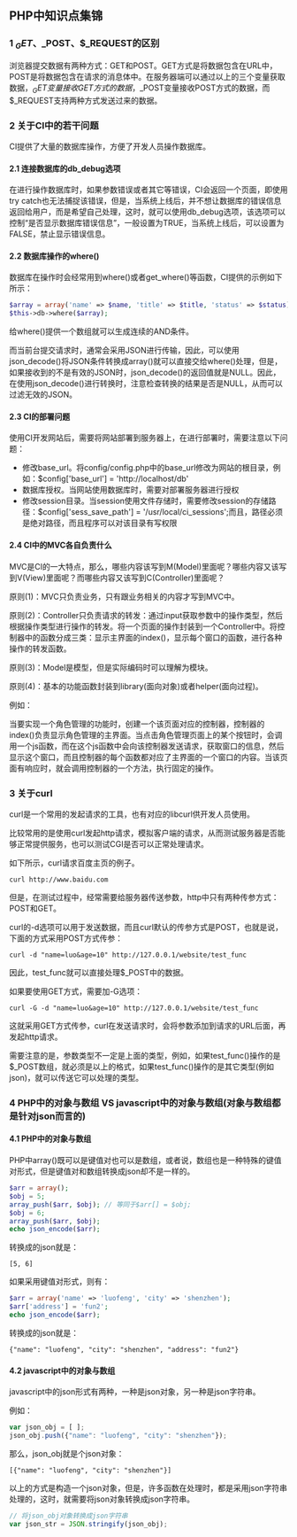 ## PHP中知识点集锦

### 1 $_GET、$_POST、$_REQUEST的区别

浏览器提交数据有两种方式：GET和POST。GET方式是将数据包含在URL中，POST是将数据包含在请求的消息体中。在服务器端可以通过以上的三个变量获取数据，$_GET变量接收GET方式的数据，$_POST变量接收POST方式的数据，而$_REQUEST支持两种方式发送过来的数据。

### 2 关于CI中的若干问题

CI提供了大量的数据库操作，方便了开发人员操作数据库。

#### 2.1 连接数据库的db_debug选项

在进行操作数据库时，如果参数错误或者其它等错误，CI会返回一个页面，即使用try catch也无法捕捉该错误，但是，当系统上线后，并不想让数据库的错误信息返回给用户，而是希望自己处理，这时，就可以使用db_debug选项，该选项可以控制“是否显示数据库错误信息”，一般设置为TRUE，当系统上线后，可以设置为FALSE，禁止显示错误信息。

#### 2.2 数据库操作的where()

数据库在操作时会经常用到where()或者get_where()等函数，CI提供的示例如下所示：

``` PHP
$array = array('name' => $name, 'title' => $title, 'status' => $status);
$this->db->where($array);
```

给where()提供一个数组就可以生成连续的AND条件。

而当前台提交请求时，通常会采用JSON进行传输，因此，可以使用json_decode()将JSON条件转换成array()就可以直接交给where()处理，但是，如果接收到的不是有效的JSON时，json_decode()的返回值就是NULL。因此，在使用json_decode()进行转换时，注意检查转换的结果是否是NULL，从而可以过滤无效的JSON。

#### 2.3 CI的部署问题

使用CI开发网站后，需要将网站部署到服务器上，在进行部署时，需要注意以下问题：

* 修改base_url。将config/config.php中的base_url修改为网站的根目录，例如：$config['base_url'] = 'http://localhost/db'
* 数据库授权。当网站使用数据库时，需要对部署服务器进行授权
* 修改session目录。当session使用文件存储时，需要修改session的存储路径：$config['sess_save_path'] = '/usr/local/ci_sessions';而且，路径必须是绝对路径，而且程序可以对该目录有写权限

#### 2.4 CI中的MVC各自负责什么

MVC是CI的一大特点，那么，哪些内容该写到M(Model)里面呢？哪些内容又该写到V(View)里面呢？而哪些内容又该写到C(Controller)里面呢？

原则(1)：MVC只负责业务，只有跟业务相关的内容才写到MVC中。

原则(2)：Controller只负责请求的转发：通过input获取参数中的操作类型，然后根据操作类型进行操作的转发。将一个页面的操作封装到一个Controller中。将控制器中的函数分成三类：显示主界面的index()，显示每个窗口的函数，进行各种操作的转发函数。

原则(3)：Model是模型，但是实际编码时可以理解为模块。

原则(4)：基本的功能函数封装到library(面向对象)或者helper(面向过程)。

例如：

当要实现一个角色管理的功能时，创建一个该页面对应的控制器，控制器的index()负责显示角色管理的主界面。当点击角色管理页面上的某个按钮时，会调用一个js函数，而在这个js函数中会向该控制器发送请求，获取窗口的信息，然后显示这个窗口，而且控制器的每个函数都对应了主界面的一个窗口的内容。当该页面有响应时，就会调用控制器的一个方法，执行固定的操作。

### 3 关于curl

curl是一个常用的发起请求的工具，也有对应的libcurl供开发人员使用。

比较常用的是使用curl发起http请求，模拟客户端的请求，从而测试服务器是否能够正常提供服务，也可以测试CGI是否可以正常处理请求。

如下所示，curl请求百度主页的例子。

``` SHELL
curl http://www.baidu.com
```

但是，在测试过程中，经常需要给服务器传送参数，http中只有两种传参方式：POST和GET。

curl的-d选项可以用于发送数据，而且curl默认的传参方式是POST，也就是说，下面的方式采用POST方式传参：

``` SHELL
curl -d "name=luo&age=10" http://127.0.0.1/website/test_func
```

因此，test_func就可以直接处理$_POST中的数据。

如果要使用GET方式，需要加-G选项：

``` SHELL
curl -G -d "name=luo&age=10" http://127.0.0.1/website/test_func
```

这就采用GET方式传参，curl在发送请求时，会将参数添加到请求的URL后面，再发起http请求。

需要注意的是，参数类型不一定是上面的类型，例如，如果test_func()操作的是$_POST数组，就必须是以上的格式，如果test_func()操作的是其它类型(例如json)，就可以传送它可以处理的类型。

### 4 PHP中的对象与数组 VS javascript中的对象与数组(对象与数组都是针对json而言的)

#### 4.1 PHP中的对象与数组

PHP中array()既可以是键值对也可以是数组，或者说，数组也是一种特殊的键值对形式，但是键值对和数组转换成json却不是一样的。

``` php
$arr = array();
$obj = 5;
array_push($arr, $obj); // 等同于$arr[] = $obj;
$obj = 6;
array_push($arr, $obj);
echo json_encode($arr);
```

转换成的json就是：

```
[5, 6]
```

如果采用键值对形式，则有：

``` php
$arr = array('name' => 'luofeng', 'city' => 'shenzhen');
$arr['address'] = 'fun2';
echo json_encode($arr);
```

转换成的json就是：

```
{"name": "luofeng", "city": "shenzhen", "address": "fun2"}
```

#### 4.2 javascript中的对象与数组

javascript中的json形式有两种，一种是json对象，另一种是json字符串。

例如：

``` javascript
var json_obj = [ ];
json_obj.push({"name": "luofeng", "city": "shenzhen"});
```

那么，json_obj就是个json对象：

```
[{"name": "luofeng", "city": "shenzhen"}]
```

以上的方式是构造一个json对象，但是，许多函数在处理时，都是采用json字符串处理的，这时，就需要将json对象转换成json字符串。

``` javascript
// 将json_obj对象转换成json字符串
var json_str = JSON.stringify(json_obj);
```